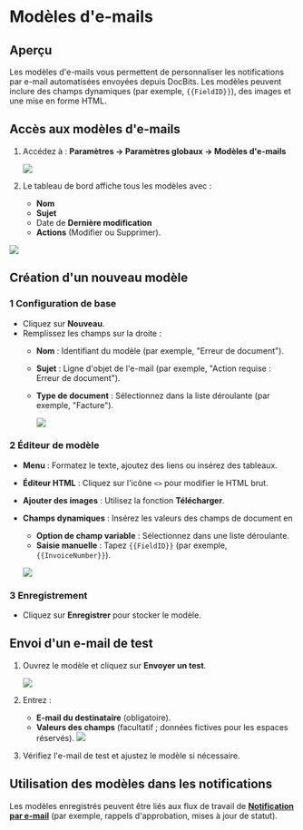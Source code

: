 # Modèles d'e-mails

## **Aperçu**

Les modèles d'e-mails vous permettent de personnaliser les notifications par e-mail automatisées envoyées depuis DocBits. Les modèles peuvent inclure des champs dynamiques (par exemple, `{{FieldID}}`), des images et une mise en forme HTML.

## **Accès aux modèles d'e-mails**

1.  Accédez à : **Paramètres → Paramètres globaux → Modèles d'e-mails**

    ![](https://docs.docbits.com/~gitbook/image?url=https%3A%2F%2F578966019-files.gitbook.io%2F%7E%2Ffiles%2Fv0%2Fb%2Fgitbook-x-prod.appspot.com%2Fo%2Fspaces%252FT2n2w4uDCJvv7CJ5zrdk%252Fuploads%252FWzjaI1Jinpw0PQHCuwM0%252Fimage.png%3Falt%3Dmedia%26token%3D21f7af41-6ebe-4e25-952f-9ae0b11cade2\&width=768\&dpr=4\&quality=100\&sign=ae789081\&sv=2)
2. Le tableau de bord affiche tous les modèles avec :
   * **Nom**
   * **Sujet**
   * Date de **Dernière modification**
   * **Actions** (Modifier ou Supprimer).

![](https://docs.docbits.com/~gitbook/image?url=https%3A%2F%2F578966019-files.gitbook.io%2F%7E%2Ffiles%2Fv0%2Fb%2Fgitbook-x-prod.appspot.com%2Fo%2Fspaces%252FT2n2w4uDCJvv7CJ5zrdk%252Fuploads%252FENN4zipGg75mpi2OooPP%252Fimage.png%3Falt%3Dmedia%26token%3Ddff6d8a8-e5b3-4e52-bee1-e311daba7b64\&width=768\&dpr=4\&quality=100\&sign=4202a84f\&sv=2)

## **Création d'un nouveau modèle**

### **1 Configuration de base**

* Cliquez sur **Nouveau**.
* Remplissez les champs sur la droite :
  * **Nom** : Identifiant du modèle (par exemple, "Erreur de document").
  * **Sujet** : Ligne d'objet de l'e-mail (par exemple, "Action requise : Erreur de document").
  *   **Type de document** : Sélectionnez dans la liste déroulante (par exemple, "Facture").

      ![](https://docs.docbits.com/~gitbook/image?url=https%3A%2F%2F578966019-files.gitbook.io%2F%7E%2Ffiles%2Fv0%2Fb%2Fgitbook-x-prod.appspot.com%2Fo%2Fspaces%252FT2n2w4uDCJvv7CJ5zrdk%252Fuploads%252FXzmfZBIoyoDS7tTz1qo4%252Fimage.png%3Falt%3Dmedia%26token%3D24547984-2406-41b5-95d6-0f7f45e06258\&width=768\&dpr=4\&quality=100\&sign=f7aa9b89\&sv=2)

### **2 Éditeur de modèle**

* **Menu** : Formatez le texte, ajoutez des liens ou insérez des tableaux.
* **Éditeur HTML** : Cliquez sur l'icône `<>` pour modifier le HTML brut.
* **Ajouter des images** : Utilisez la fonction **Télécharger**.
*   **Champs dynamiques** : Insérez les valeurs des champs de document en

    * **Option de champ variable** : Sélectionnez dans une liste déroulante.
    * **Saisie manuelle** : Tapez `{{FieldID}}` (par exemple, `{{InvoiceNumber}}`).

    ![](https://docs.docbits.com/~gitbook/image?url=https%3A%2F%2F578966019-files.gitbook.io%2F%7E%2Ffiles%2Fv0%2Fb%2Fgitbook-x-prod.appspot.com%2Fo%2Fspaces%252FT2n2w4uDCJvv7CJ5zrdk%252Fuploads%252FFE1lZlOTyWH0yaGTZnvO%252Fimage.png%3Falt%3Dmedia%26token%3D428f9277-7ad7-4c37-b2e9-578b82d64f91\&width=768\&dpr=4\&quality=100\&sign=2a17ce28\&sv=2)

### **3 Enregistrement**

* Cliquez sur **Enregistrer** pour stocker le modèle.

## **Envoi d'un e-mail de test**

1.  Ouvrez le modèle et cliquez sur **Envoyer un test**.

    ![](https://docs.docbits.com/~gitbook/image?url=https%3A%2F%2F578966019-files.gitbook.io%2F%7E%2Ffiles%2Fv0%2Fb%2Fgitbook-x-prod.appspot.com%2Fo%2Fspaces%252FT2n2w4uDCJvv7CJ5zrdk%252Fuploads%252FZTskZNsVfWj6IwBmwoR5%252Fimage.png%3Falt%3Dmedia%26token%3D62229942-2ee7-4d58-833c-eb863b18f2d3\&width=768\&dpr=4\&quality=100\&sign=b804f787\&sv=2)
2. Entrez :
   * **E-mail du destinataire** (obligatoire).
   * **Valeurs des champs** (facultatif ; données fictives pour les espaces réservés). ![](https://docs.docbits.com/~gitbook/image?url=https%3A%2F%2F578966019-files.gitbook.io%2F%7E%2Ffiles%2Fv0%2Fb%2Fgitbook-x-prod.appspot.com%2Fo%2Fspaces%252FT2n2w4uDCJvv7CJ5zrdk%252Fuploads%252FO2yw8EgefTPSCIhxUFH6%252Fimage.png%3Falt%3Dmedia%26token%3D2acc0067-3698-4565-92d8-6c4ddabe497c\&width=300\&dpr=4\&quality=100\&sign=461ae8e7\&sv=2)
3. Vérifiez l'e-mail de test et ajustez le modèle si nécessaire.

## **Utilisation des modèles dans les notifications**

Les modèles enregistrés peuvent être liés aux flux de travail de [**Notification par e-mail**](email-notification/) (par exemple, rappels d'approbation, mises à jour de statut).
